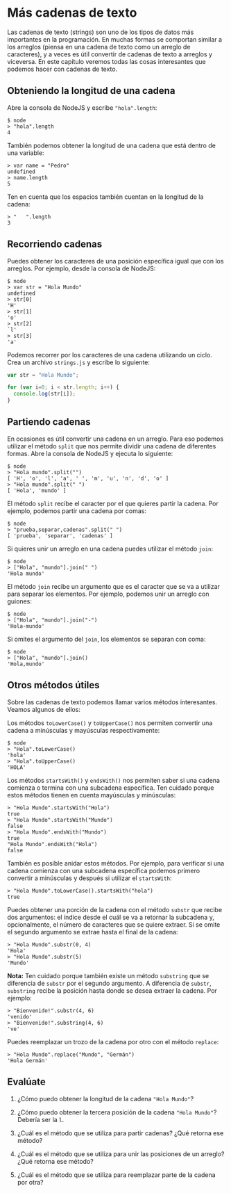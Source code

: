 # Más cadenas de texto

Las cadenas de texto (strings) son uno de los tipos de datos más importantes en la programación. En muchas formas se comportan similar a los arreglos (piensa en una cadena de texto como un arreglo de caracteres), y a veces es útil convertir de cadenas de texto a arreglos y viceversa. En este capítulo veremos todas las cosas interesantes que podemos hacer con cadenas de texto.

## Obteniendo la longitud de una cadena

Abre la consola de NodeJS y escribe `"hola".length`:

```
$ node
> "hola".length
4
```

También podemos obtener la longitud de una cadena que está dentro de una variable:

```
> var name = "Pedro"
undefined
> name.length
5
```

Ten en cuenta que los espacios también cuentan en la longitud de la cadena:

```
> "   ".length
3
```

## Recorriendo cadenas

Puedes obtener los caracteres de una posición específica igual que con los arreglos. Por ejemplo, desde la consola de NodeJS:

```
$ node
> var str = "Hola Mundo"
undefined
> str[0]
'H'
> str[1]
'o'
> str[2]
`l'
> str[3]
'a'
```

Podemos recorrer por los caracteres de una cadena utilizando un ciclo. Crea un archivo `strings.js` y escribe lo siguiente:

```js
var str = "Hola Mundo";

for (var i=0; i < str.length; i++) {
  console.log(str[i]);
}
```

## Partiendo cadenas

En ocasiones es útil convertir una cadena en un arreglo. Para eso podemos utilizar el método `split` que nos permite dividir una cadena de diferentes formas. Abre la consola de NodeJS y ejecuta lo siguiente:

```
$ node
> "Hola mundo".split("")
[ 'H', 'o', 'l', 'a', ' ', 'm', 'u', 'n', 'd', 'o' ]
> "Hola mundo".split(" ")
[ 'Hola', 'mundo' ]
```

El método `split` recibe el caracter por el que quieres partir la cadena. Por ejemplo, podemos partir una cadena por comas:

```
$ node
> "prueba,separar,cadenas".split(" ")
[ 'prueba', 'separar', 'cadenas' ]
```

Si quieres unir un arreglo en una cadena puedes utilizar el método `join`:

```
$ node
> ["Hola", "mundo"].join(" ")
'Hola mundo'
```

El método `join` recibe un argumento que es el caracter que se va a utilizar para separar los elementos. Por ejemplo, podemos unir un arreglo con guiones:

```
$ node
> ["Hola", "mundo"].join("-")
'Hola-mundo'
```

Si omites el argumento del `join`, los elementos se separan con coma:

```
$ node
> ["Hola", "mundo"].join()
'Hola,mundo'
```

## Otros métodos útiles

Sobre las cadenas de texto podemos llamar varios métodos interesantes. Veamos algunos de ellos:

Los métodos `toLowerCase()` y `toUpperCase()` nos permiten convertir una cadena a minúsculas y mayúsculas respectivamente:

```
$ node
> "Hola".toLowerCase()
'hola'
> "Hola".toUpperCase()
'HOLA'
```

Los métodos `startsWith()` y `endsWith()` nos permiten saber si una cadena comienza o termina con una subcadena específica. Ten cuidado porque estos métodos tienen en cuenta mayúsculas y minúsculas:

```
> "Hola Mundo".startsWith("Hola")
true
> "Hola Mundo".startsWith("Mundo")
false
> "Hola Mundo".endsWith("Mundo")
true
"Hola Mundo".endsWith("Hola")
false
```

También es posible anidar estos métodos. Por ejemplo, para verificar si una cadena comienza con una subcadena específica podemos primero convertir a minúsculas y después si utilizar el `startsWith`:

```
> "Hola Mundo".toLowerCase().startsWith("hola")
true
```

Puedes obtener una porción de la cadena con el método `substr` que recibe dos argumentos: el índice desde el cuál se va a retornar la subcadena y, opcionalmente, el número de caracteres que se quiere extraer. Si se omite el segundo argumento se extrae hasta el final de la cadena:

```
> "Hola Mundo".substr(0, 4)
'Hola'
> "Hola Mundo".substr(5)
'Mundo'
```

**Nota:** Ten cuidado porque también existe un método `substring` que se diferencia de `substr` por el segundo argumento. A diferencia de `substr`, `substring` recibe la posición hasta donde se desea extraer la cadena. Por ejemplo:

```
> "Bienvenido!".substr(4, 6)
'venido'
> "Bienvenido!".substring(4, 6)
've'
```

Puedes reemplazar un trozo de la cadena por otro con el método `replace`:

```
> "Hola Mundo".replace("Mundo", "Germán")
'Hola Germán'
```

## Evalúate

1. ¿Cómo puedo obtener la longitud de la cadena `"Hola Mundo"`?

2. ¿Cómo puedo obtener la tercera posición de la cadena `"Hola Mundo"`? Debería ser la `l`.

3. ¿Cuál es el método que se utiliza para partir cadenas? ¿Qué retorna ese método?

4. ¿Cuál es el método que se utiliza para unir las posiciones de un arreglo? ¿Qué retorna ese método?

5. ¿Cuál es el método que se utiliza para reemplazar parte de la cadena por otra?
